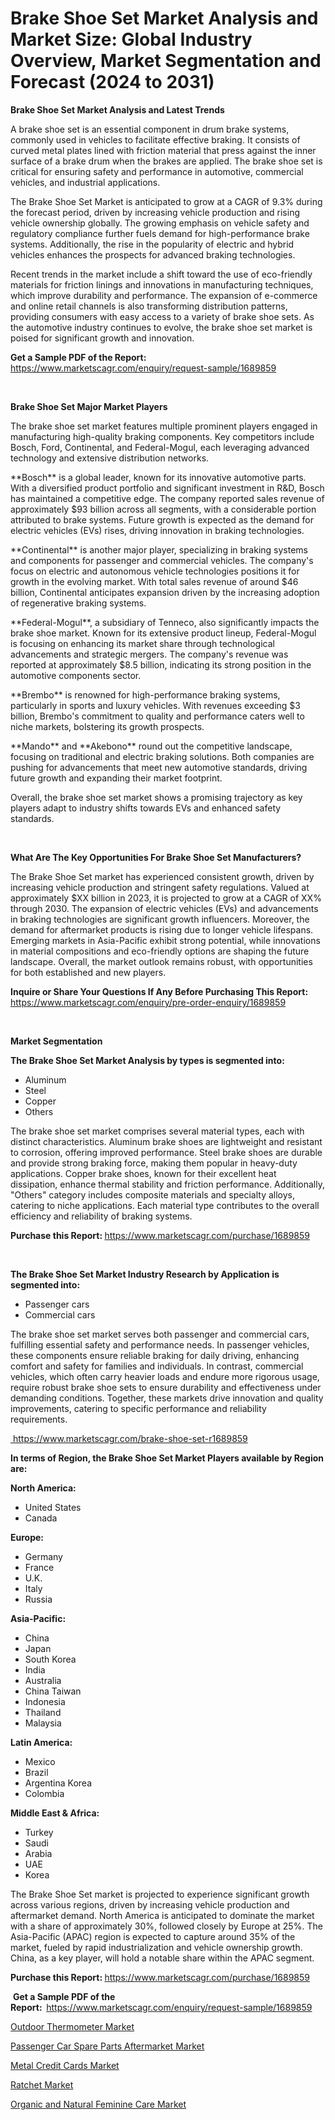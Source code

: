 <p><h1>Brake Shoe Set Market Analysis and Market Size: Global Industry Overview, Market Segmentation and Forecast (2024 to 2031)</h1></p><p><strong>Brake Shoe Set Market Analysis and Latest Trends</strong></p>
<p><p>A brake shoe set is an essential component in drum brake systems, commonly used in vehicles to facilitate effective braking. It consists of curved metal plates lined with friction material that press against the inner surface of a brake drum when the brakes are applied. The brake shoe set is critical for ensuring safety and performance in automotive, commercial vehicles, and industrial applications.</p><p>The Brake Shoe Set Market is anticipated to grow at a CAGR of 9.3% during the forecast period, driven by increasing vehicle production and rising vehicle ownership globally. The growing emphasis on vehicle safety and regulatory compliance further fuels demand for high-performance brake systems. Additionally, the rise in the popularity of electric and hybrid vehicles enhances the prospects for advanced braking technologies.</p><p>Recent trends in the market include a shift toward the use of eco-friendly materials for friction linings and innovations in manufacturing techniques, which improve durability and performance. The expansion of e-commerce and online retail channels is also transforming distribution patterns, providing consumers with easy access to a variety of brake shoe sets. As the automotive industry continues to evolve, the brake shoe set market is poised for significant growth and innovation.</p></p>
<p><strong>Get a Sample PDF of the Report:&nbsp;</strong> <a href="https://www.marketscagr.com/enquiry/request-sample/1689859?utm_campaign=1510&utm_medium=2&utm_source=Github&utm_content=ia&utm_term=17102024&utm_id=brake-shoe-set">https://www.marketscagr.com/enquiry/request-sample/1689859</a></p>
<p>&nbsp;</p>
<p><strong>Brake Shoe Set Major Market Players</strong></p>
<p><p>The brake shoe set market features multiple prominent players engaged in manufacturing high-quality braking components. Key competitors include Bosch, Ford, Continental, and Federal-Mogul, each leveraging advanced technology and extensive distribution networks.</p><p>**Bosch** is a global leader, known for its innovative automotive parts. With a diversified product portfolio and significant investment in R&D, Bosch has maintained a competitive edge. The company reported sales revenue of approximately $93 billion across all segments, with a considerable portion attributed to brake systems. Future growth is expected as the demand for electric vehicles (EVs) rises, driving innovation in braking technologies.</p><p>**Continental** is another major player, specializing in braking systems and components for passenger and commercial vehicles. The company's focus on electric and autonomous vehicle technologies positions it for growth in the evolving market. With total sales revenue of around $46 billion, Continental anticipates expansion driven by the increasing adoption of regenerative braking systems.</p><p>**Federal-Mogul**, a subsidiary of Tenneco, also significantly impacts the brake shoe market. Known for its extensive product lineup, Federal-Mogul is focusing on enhancing its market share through technological advancements and strategic mergers. The company's revenue was reported at approximately $8.5 billion, indicating its strong position in the automotive components sector.</p><p>**Brembo** is renowned for high-performance braking systems, particularly in sports and luxury vehicles. With revenues exceeding $3 billion, Brembo's commitment to quality and performance caters well to niche markets, bolstering its growth prospects.</p><p>**Mando** and **Akebono** round out the competitive landscape, focusing on traditional and electric braking solutions. Both companies are pushing for advancements that meet new automotive standards, driving future growth and expanding their market footprint. </p><p>Overall, the brake shoe set market shows a promising trajectory as key players adapt to industry shifts towards EVs and enhanced safety standards.</p></p>
<p>&nbsp;</p>
<p><strong>What Are The Key Opportunities For Brake Shoe Set Manufacturers?</strong></p>
<p><p>The Brake Shoe Set market has experienced consistent growth, driven by increasing vehicle production and stringent safety regulations. Valued at approximately $XX billion in 2023, it is projected to grow at a CAGR of XX% through 2030. The expansion of electric vehicles (EVs) and advancements in braking technologies are significant growth influencers. Moreover, the demand for aftermarket products is rising due to longer vehicle lifespans. Emerging markets in Asia-Pacific exhibit strong potential, while innovations in material compositions and eco-friendly options are shaping the future landscape. Overall, the market outlook remains robust, with opportunities for both established and new players.</p></p>
<p><strong>Inquire or Share Your Questions If Any Before Purchasing This Report:</strong> <a href="https://www.marketscagr.com/enquiry/pre-order-enquiry/1689859?utm_campaign=1510&utm_medium=2&utm_source=Github&utm_content=ia&utm_term=17102024&utm_id=brake-shoe-set">https://www.marketscagr.com/enquiry/pre-order-enquiry/1689859</a></p>
<p>&nbsp;</p>
<p><strong>Market Segmentation</strong></p>
<p><strong>The Brake Shoe Set Market Analysis by types is segmented into:</strong></p>
<p><ul><li>Aluminum</li><li>Steel</li><li>Copper</li><li>Others</li></ul></p>
<p><p>The brake shoe set market comprises several material types, each with distinct characteristics. Aluminum brake shoes are lightweight and resistant to corrosion, offering improved performance. Steel brake shoes are durable and provide strong braking force, making them popular in heavy-duty applications. Copper brake shoes, known for their excellent heat dissipation, enhance thermal stability and friction performance. Additionally, "Others" category includes composite materials and specialty alloys, catering to niche applications. Each material type contributes to the overall efficiency and reliability of braking systems.</p></p>
<p><strong>Purchase this Report:&nbsp;</strong><a href="https://www.marketscagr.com/purchase/1689859?utm_campaign=1510&utm_medium=2&utm_source=Github&utm_content=ia&utm_term=17102024&utm_id=brake-shoe-set">https://www.marketscagr.com/purchase/1689859</a></p>
<p>&nbsp;</p>
<p><strong>The Brake Shoe Set Market Industry Research by Application is segmented into:</strong></p>
<p><ul><li>Passenger cars</li><li>Commercial cars</li></ul></p>
<p><p>The brake shoe set market serves both passenger and commercial cars, fulfilling essential safety and performance needs. In passenger vehicles, these components ensure reliable braking for daily driving, enhancing comfort and safety for families and individuals. In contrast, commercial vehicles, which often carry heavier loads and endure more rigorous usage, require robust brake shoe sets to ensure durability and effectiveness under demanding conditions. Together, these markets drive innovation and quality improvements, catering to specific performance and reliability requirements.</p></p>
<p><a href="https://www.marketscagr.com/brake-shoe-set-r1689859?utm_campaign=1510&utm_medium=2&utm_source=Github&utm_content=ia&utm_term=17102024&utm_id=brake-shoe-set">&nbsp;https://www.marketscagr.com/brake-shoe-set-r1689859</a></p>
<p><strong>In terms of Region, the Brake Shoe Set Market Players available by Region are:</strong></p>
<p>
    <p> <strong> North America: </strong>
        <ul>
            <li>United States</li>
            <li>Canada</li>
        </ul>
        </p> 
    <p> <strong> Europe: </strong>
        <ul>
            <li>Germany</li>
            <li>France</li>
            <li>U.K.</li>
            <li>Italy</li>
            <li>Russia</li>
        </ul>
        </p> 
    <p> <strong> Asia-Pacific: </strong>
        <ul>
            <li>China</li>
            <li>Japan</li>
            <li>South Korea</li>
            <li>India</li>
            <li>Australia</li>
            <li>China Taiwan</li>
            <li>Indonesia</li>
            <li>Thailand</li>
            <li>Malaysia</li>
        </ul>
        </p> 
    <p> <strong> Latin America: </strong>
        <ul>
            <li>Mexico</li>
            <li>Brazil</li>
            <li>Argentina Korea</li>
            <li>Colombia</li>
        </ul>
        </p> 
    <p> <strong> Middle East & Africa: </strong>
        <ul>
            <li>Turkey</li>
            <li>Saudi</li>
            <li>Arabia</li>
            <li>UAE</li>
            <li>Korea</li>
        </ul>
    </p>
    </p>
<p><p>The Brake Shoe Set market is projected to experience significant growth across various regions, driven by increasing vehicle production and aftermarket demand. North America is anticipated to dominate the market with a share of approximately 30%, followed closely by Europe at 25%. The Asia-Pacific (APAC) region is expected to capture around 35% of the market, fueled by rapid industrialization and vehicle ownership growth. China, as a key player, will hold a notable share within the APAC segment.</p></p>
<p><strong>Purchase this Report: </strong><a href="https://www.marketscagr.com/purchase/1689859?utm_campaign=1510&utm_medium=2&utm_source=Github&utm_content=ia&utm_term=17102024&utm_id=brake-shoe-set">https://www.marketscagr.com/purchase/1689859</a></p>
<p>&nbsp;<strong>Get a Sample PDF of the Report:&nbsp;&nbsp;</strong><a href="https://www.marketscagr.com/enquiry/request-sample/1689859?utm_campaign=1510&utm_medium=2&utm_source=Github&utm_content=ia&utm_term=17102024&utm_id=brake-shoe-set">https://www.marketscagr.com/enquiry/request-sample/1689859</a></p>
<p><strong></strong></p>
<p><p><a href="https://www.linkedin.com/pulse/global-outdoor-thermometer-market-trends-innovations-forward-looking-i2gpf?utm_campaign=1510&utm_medium=2&utm_source=Github&utm_content=ia&utm_term=17102024&utm_id=brake-shoe-set">Outdoor Thermometer Market</a></p><p><a href="https://github.com/FassouRP/Market-Research-Report-List-6/blob/main/passenger-car-spare-parts-aftermarket-market.md?utm_campaign=1510&utm_medium=2&utm_source=Github&utm_content=ia&utm_term=17102024&utm_id=brake-shoe-set">Passenger Car Spare Parts Aftermarket Market</a></p><p><a href="https://www.linkedin.com/pulse/emerging-technologies-reshaping-metal-credit-cards-market-9rfsf?utm_campaign=1510&utm_medium=2&utm_source=Github&utm_content=ia&utm_term=17102024&utm_id=brake-shoe-set">Metal Credit Cards Market</a></p><p><a href="https://issuu.com/reportprime-2/docs/ratchet-market-size-2030.pptx_cf131c5b13b2f0?utm_campaign=1510&utm_medium=2&utm_source=Github&utm_content=ia&utm_term=17102024&utm_id=brake-shoe-set">Ratchet Market</a></p><p><a href="https://www.linkedin.com/pulse/emerging-opportunities-challenges-global-organic-natural-7wm3f?utm_campaign=1510&utm_medium=2&utm_source=Github&utm_content=ia&utm_term=17102024&utm_id=brake-shoe-set">Organic and Natural Feminine Care Market</a></p></p>